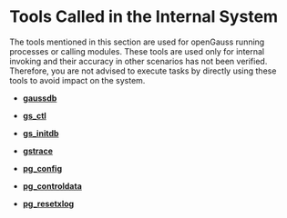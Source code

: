 # Tools Called in the Internal System<a name="EN-US_TOPIC_0294748949"></a>

The tools mentioned in this section are used for openGauss running processes or calling modules. These tools are used only for internal invoking and their accuracy in other scenarios has not been verified. Therefore, you are not advised to execute tasks by directly using these tools to avoid impact on the system.

-   **[gaussdb](gaussdb.md)**  

-   **[gs\_ctl](gs_ctl.md)**  

-   **[gs\_initdb](gs_initdb.md)**  

-   **[gstrace](gstrace.md)**  

-   **[pg\_config](pg_config.md)**  

-   **[pg\_controldata](pg_controldata.md)**  

-   **[pg\_resetxlog](pg_resetxlog.md)**  


